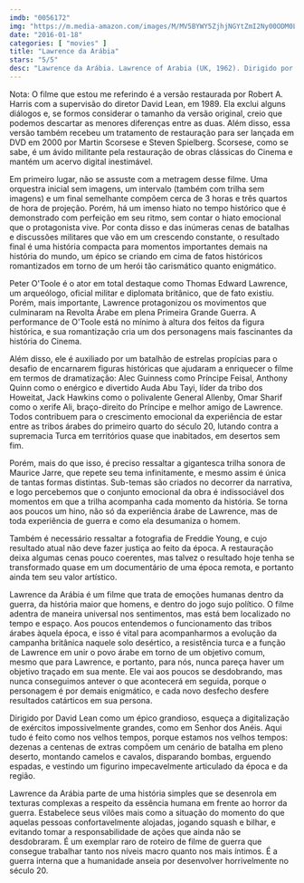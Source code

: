 ```yaml
---
imdb: "0056172"
img: "https://m.media-amazon.com/images/M/MV5BYWY5ZjhjNGYtZmI2Ny00ODM0LWFkNzgtZmI1YzA2N2MxMzA0XkEyXkFqcGdeQXVyNjUwNzk3NDc@._V1_SY150_CR1,0,101,150_.jpg"
date: "2016-01-18"
categories: [ "movies" ]
title: "Lawrence da Arábia"
stars: "5/5"
desc: "Lawrence da Arábia. Lawrence of Arabia (UK, 1962). Dirigido por David Lean. Escrito por T.E. Lawrence, Robert Bolt, Michael Wilson. Com Peter O'Toole, Alec Guinness, Anthony Quinn, Jack Hawkins, Omar Sharif, José Ferrer, Anthony Quayle, Claude Rains, Arthur Kennedy."
---
```

Nota: O filme que estou me referindo é a versão restaurada por Robert A. Harris com a supervisão do diretor David Lean, em 1989. Ela exclui alguns diálogos e, se formos considerar o tamanho da versão original, creio que podemos descartar as menores diferenças entre as duas. Além disso, essa versão também recebeu um tratamento de restauração para ser lançada em DVD em 2000 por Martin Scorsese e Steven Spielberg. Scorsese, como se sabe, é um ávido militante pela restauração de obras clássicas do Cinema e mantém um acervo digital inestimável.

Em primeiro lugar, não se assuste com a metragem desse filme. Uma orquestra inicial sem imagens, um intervalo (também com trilha sem imagens) e um final semelhante compõem cerca de 3 horas e três quartos de hora de projeção. Porém, há um imenso hiato no tempo histórico que é demonstrado com perfeição em seu ritmo, sem contar o hiato emocional que o protagonista vive. Por conta disso e das inúmeras cenas de batalhas e discussões militares que vão em um crescendo constante, o resultado final é uma história compacta para momentos importantes demais na história do mundo, um épico se criando em cima de fatos históricos romantizados em torno de um herói tão carismático quanto enigmático.

Peter O'Toole é o ator em total destaque como Thomas Edward Lawrence, um arqueólogo, oficial militar e diplomata britânico, que de fato existiu. Porém, mais importante, Lawrence protagonizou os movimentos que culminaram na Revolta Árabe em plena Primeira Grande Guerra. A performance de O'Toole está no mínimo à altura dos feitos da figura histórica, e sua romantização cria um dos personagens mais fascinantes da história do Cinema.

Além disso, ele é auxiliado por um batalhão de estrelas propícias para o desafio de encarnarem figuras históricas que ajudaram a enriquecer o filme em termos de dramatização: Alec Guinness como Príncipe Feisal, Anthony Quinn como o enérgico e divertido Auda Abu Tayi, líder da tribo dos Howeitat, Jack Hawkins como o polivalente General Allenby, Omar Sharif como o xerife Ali, braço-direito do Príncipe e melhor amigo de Lawrence. Todos contribuem para o crescimento emocional da experiência de estar entre as tribos árabes do primeiro quarto do século 20, lutando contra a supremacia Turca em territórios quase que inabitados, em desertos sem fim.

Porém, mais do que isso, é preciso ressaltar a gigantesca trilha sonora de Maurice Jarre, que repete seu tema infinitamente, e mesmo assim é única de tantas formas distintas. Sub-temas são criados no decorrer da narrativa, e logo percebemos que o conjunto emocional da obra é indissociável dos momentos em que a trilha acompanha cada momento da história. Se torna aos poucos um hino, não só da experiência árabe de Lawrence, mas de toda experiência de guerra e como ela desumaniza o homem.

Também é necessário ressaltar a fotografia de Freddie Young, e cujo resultado atual não deve fazer justiça ao feito da época. A restauração deixa algumas cenas pouco coerentes, mas talvez o resultado hoje tenha se transformado quase em um documentário de uma época remota, e portanto ainda tem seu valor artístico.

Lawrence da Arábia é um filme que trata de emoções humanas dentro da guerra, da história maior que homens, e dentro do jogo sujo político. O filme adentra de maneira universal nos sentimentos, mas está bem localizado no tempo e espaço. Aos poucos entendemos o funcionamento das tribos árabes àquela época, e isso é vital para acompanharmos a evolução da campanha britânica naquele solo desértico, a resistência turca e a função de Lawrence em unir o povo árabe em torno de um objetivo comum, mesmo que para Lawrence, e portanto, para nós, nunca pareça haver um objetivo traçado em sua mente. Ele vai aos poucos se desdobrando, mas nunca conseguimos antever o que acontecerá em seguida, porque o personagem é por demais enigmático, e cada novo desfecho desfere resultados catárticos em sua persona.

Dirigido por David Lean como um épico grandioso, esqueça a digitalização de exércitos impossivelmente grandes, como em Senhor dos Anéis. Aqui tudo é feito como nos velhos tempos, porque estamos nos velhos tempos: dezenas a centenas de extras compõem um cenário de batalha em pleno deserto, montando camelos e cavalos, disparando bombas, erguendo espadas, e vestindo um figurino impecavelmente articulado da época e da região.

Lawrence da Arábia parte de uma história simples que se desenrola em texturas complexas a respeito da essência humana em frente ao horror da guerra. Estabelece seus vilões mais como a situação do momento do que aquelas pessoas confortavelmente alojadas, jogando squash e bilhar, e evitando tomar a responsabilidade de ações que ainda não se desdobraram. É um exemplar raro de roteiro de filme de guerra que consegue trabalhar tanto nos níveis macro quanto nos mais íntimos. É a guerra interna que a humanidade anseia por desenvolver horrivelmente no século 20.
